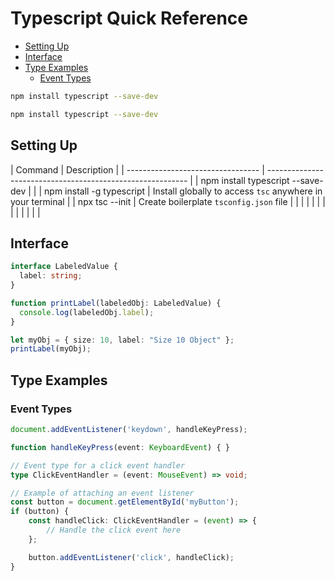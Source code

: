 # Typescript Quick Reference
<!-- TOC -->

- [Setting Up](#setting-up)
- [Interface](#interface)
- [Type Examples](#type-examples)
    - [Event Types](#event-types)

<!-- /TOC -->

```bash
npm install typescript --save-dev
```

```bash
npm install typescript --save-dev
```


<a id="markdown-setting-up" name="setting-up"></a>

## Setting Up

<code-first-col></code-first-col>
| Command                           | Description                                                |
| --------------------------------- | ---------------------------------------------------------- |
| npm install typescript --save-dev |                                                            |
| npm install -g typescript         | Install globally to access `tsc` anywhere in your terminal |
| npx tsc --init                    | Create boilerplate `tsconfig.json` file                    |
|                                   |                                                            |
|                                   |                                                            |
|                                   |                                                            |
|                                   |                                                            |


<a id="markdown-interface" name="interface"></a>

## Interface

```ts
interface LabeledValue {
  label: string;
}

function printLabel(labeledObj: LabeledValue) {
  console.log(labeledObj.label);
}

let myObj = { size: 10, label: "Size 10 Object" };
printLabel(myObj);
```


<a id="markdown-type-examples" name="type-examples"></a>

## Type Examples

<a id="markdown-event-types" name="event-types"></a>

### Event Types

```ts
document.addEventListener('keydown', handleKeyPress);

function handleKeyPress(event: KeyboardEvent) { }
```

```ts
// Event type for a click event handler
type ClickEventHandler = (event: MouseEvent) => void;

// Example of attaching an event listener
const button = document.getElementById('myButton');
if (button) {
    const handleClick: ClickEventHandler = (event) => {
        // Handle the click event here
    };

    button.addEventListener('click', handleClick);
}

```
